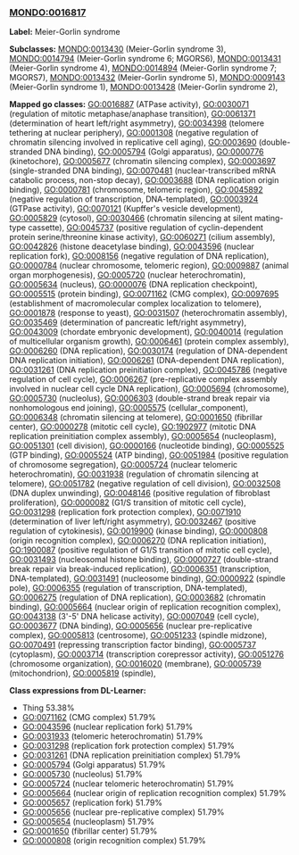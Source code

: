 
### [MONDO:0016817](http://purl.obolibrary.org/obo/MONDO_0016817)
**Label:** Meier-Gorlin syndrome

**Subclasses:** [MONDO:0013430](http://purl.obolibrary.org/obo/MONDO_0013430) (Meier-Gorlin syndrome 3), [MONDO:0014794](http://purl.obolibrary.org/obo/MONDO_0014794) (Meier-Gorlin syndrome 6; MGORS6), [MONDO:0013431](http://purl.obolibrary.org/obo/MONDO_0013431) (Meier-Gorlin syndrome 4), [MONDO:0014894](http://purl.obolibrary.org/obo/MONDO_0014894) (Meier-Gorlin syndrome 7; MGORS7), [MONDO:0013432](http://purl.obolibrary.org/obo/MONDO_0013432) (Meier-Gorlin syndrome 5), [MONDO:0009143](http://purl.obolibrary.org/obo/MONDO_0009143) (Meier-Gorlin syndrome 1), [MONDO:0013428](http://purl.obolibrary.org/obo/MONDO_0013428) (Meier-Gorlin syndrome 2), 

**Mapped go classes:** [GO:0016887](http://purl.obolibrary.org/obo/GO_0016887) (ATPase activity), [GO:0030071](http://purl.obolibrary.org/obo/GO_0030071) (regulation of mitotic metaphase/anaphase transition), [GO:0061371](http://purl.obolibrary.org/obo/GO_0061371) (determination of heart left/right asymmetry), [GO:0034398](http://purl.obolibrary.org/obo/GO_0034398) (telomere tethering at nuclear periphery), [GO:0001308](http://purl.obolibrary.org/obo/GO_0001308) (negative regulation of chromatin silencing involved in replicative cell aging), [GO:0003690](http://purl.obolibrary.org/obo/GO_0003690) (double-stranded DNA binding), [GO:0005794](http://purl.obolibrary.org/obo/GO_0005794) (Golgi apparatus), [GO:0000776](http://purl.obolibrary.org/obo/GO_0000776) (kinetochore), [GO:0005677](http://purl.obolibrary.org/obo/GO_0005677) (chromatin silencing complex), [GO:0003697](http://purl.obolibrary.org/obo/GO_0003697) (single-stranded DNA binding), [GO:0070481](http://purl.obolibrary.org/obo/GO_0070481) (nuclear-transcribed mRNA catabolic process, non-stop decay), [GO:0003688](http://purl.obolibrary.org/obo/GO_0003688) (DNA replication origin binding), [GO:0000781](http://purl.obolibrary.org/obo/GO_0000781) (chromosome, telomeric region), [GO:0045892](http://purl.obolibrary.org/obo/GO_0045892) (negative regulation of transcription, DNA-templated), [GO:0003924](http://purl.obolibrary.org/obo/GO_0003924) (GTPase activity), [GO:0070121](http://purl.obolibrary.org/obo/GO_0070121) (Kupffer's vesicle development), [GO:0005829](http://purl.obolibrary.org/obo/GO_0005829) (cytosol), [GO:0030466](http://purl.obolibrary.org/obo/GO_0030466) (chromatin silencing at silent mating-type cassette), [GO:0045737](http://purl.obolibrary.org/obo/GO_0045737) (positive regulation of cyclin-dependent protein serine/threonine kinase activity), [GO:0060271](http://purl.obolibrary.org/obo/GO_0060271) (cilium assembly), [GO:0042826](http://purl.obolibrary.org/obo/GO_0042826) (histone deacetylase binding), [GO:0043596](http://purl.obolibrary.org/obo/GO_0043596) (nuclear replication fork), [GO:0008156](http://purl.obolibrary.org/obo/GO_0008156) (negative regulation of DNA replication), [GO:0000784](http://purl.obolibrary.org/obo/GO_0000784) (nuclear chromosome, telomeric region), [GO:0009887](http://purl.obolibrary.org/obo/GO_0009887) (animal organ morphogenesis), [GO:0005720](http://purl.obolibrary.org/obo/GO_0005720) (nuclear heterochromatin), [GO:0005634](http://purl.obolibrary.org/obo/GO_0005634) (nucleus), [GO:0000076](http://purl.obolibrary.org/obo/GO_0000076) (DNA replication checkpoint), [GO:0005515](http://purl.obolibrary.org/obo/GO_0005515) (protein binding), [GO:0071162](http://purl.obolibrary.org/obo/GO_0071162) (CMG complex), [GO:0097695](http://purl.obolibrary.org/obo/GO_0097695) (establishment of macromolecular complex localization to telomere), [GO:0001878](http://purl.obolibrary.org/obo/GO_0001878) (response to yeast), [GO:0031507](http://purl.obolibrary.org/obo/GO_0031507) (heterochromatin assembly), [GO:0035469](http://purl.obolibrary.org/obo/GO_0035469) (determination of pancreatic left/right asymmetry), [GO:0043009](http://purl.obolibrary.org/obo/GO_0043009) (chordate embryonic development), [GO:0040014](http://purl.obolibrary.org/obo/GO_0040014) (regulation of multicellular organism growth), [GO:0006461](http://purl.obolibrary.org/obo/GO_0006461) (protein complex assembly), [GO:0006260](http://purl.obolibrary.org/obo/GO_0006260) (DNA replication), [GO:0030174](http://purl.obolibrary.org/obo/GO_0030174) (regulation of DNA-dependent DNA replication initiation), [GO:0006261](http://purl.obolibrary.org/obo/GO_0006261) (DNA-dependent DNA replication), [GO:0031261](http://purl.obolibrary.org/obo/GO_0031261) (DNA replication preinitiation complex), [GO:0045786](http://purl.obolibrary.org/obo/GO_0045786) (negative regulation of cell cycle), [GO:0006267](http://purl.obolibrary.org/obo/GO_0006267) (pre-replicative complex assembly involved in nuclear cell cycle DNA replication), [GO:0005694](http://purl.obolibrary.org/obo/GO_0005694) (chromosome), [GO:0005730](http://purl.obolibrary.org/obo/GO_0005730) (nucleolus), [GO:0006303](http://purl.obolibrary.org/obo/GO_0006303) (double-strand break repair via nonhomologous end joining), [GO:0005575](http://purl.obolibrary.org/obo/GO_0005575) (cellular_component), [GO:0006348](http://purl.obolibrary.org/obo/GO_0006348) (chromatin silencing at telomere), [GO:0001650](http://purl.obolibrary.org/obo/GO_0001650) (fibrillar center), [GO:0000278](http://purl.obolibrary.org/obo/GO_0000278) (mitotic cell cycle), [GO:1902977](http://purl.obolibrary.org/obo/GO_1902977) (mitotic DNA replication preinitiation complex assembly), [GO:0005654](http://purl.obolibrary.org/obo/GO_0005654) (nucleoplasm), [GO:0051301](http://purl.obolibrary.org/obo/GO_0051301) (cell division), [GO:0000166](http://purl.obolibrary.org/obo/GO_0000166) (nucleotide binding), [GO:0005525](http://purl.obolibrary.org/obo/GO_0005525) (GTP binding), [GO:0005524](http://purl.obolibrary.org/obo/GO_0005524) (ATP binding), [GO:0051984](http://purl.obolibrary.org/obo/GO_0051984) (positive regulation of chromosome segregation), [GO:0005724](http://purl.obolibrary.org/obo/GO_0005724) (nuclear telomeric heterochromatin), [GO:0031938](http://purl.obolibrary.org/obo/GO_0031938) (regulation of chromatin silencing at telomere), [GO:0051782](http://purl.obolibrary.org/obo/GO_0051782) (negative regulation of cell division), [GO:0032508](http://purl.obolibrary.org/obo/GO_0032508) (DNA duplex unwinding), [GO:0048146](http://purl.obolibrary.org/obo/GO_0048146) (positive regulation of fibroblast proliferation), [GO:0000082](http://purl.obolibrary.org/obo/GO_0000082) (G1/S transition of mitotic cell cycle), [GO:0031298](http://purl.obolibrary.org/obo/GO_0031298) (replication fork protection complex), [GO:0071910](http://purl.obolibrary.org/obo/GO_0071910) (determination of liver left/right asymmetry), [GO:0032467](http://purl.obolibrary.org/obo/GO_0032467) (positive regulation of cytokinesis), [GO:0019900](http://purl.obolibrary.org/obo/GO_0019900) (kinase binding), [GO:0000808](http://purl.obolibrary.org/obo/GO_0000808) (origin recognition complex), [GO:0006270](http://purl.obolibrary.org/obo/GO_0006270) (DNA replication initiation), [GO:1900087](http://purl.obolibrary.org/obo/GO_1900087) (positive regulation of G1/S transition of mitotic cell cycle), [GO:0031493](http://purl.obolibrary.org/obo/GO_0031493) (nucleosomal histone binding), [GO:0000727](http://purl.obolibrary.org/obo/GO_0000727) (double-strand break repair via break-induced replication), [GO:0006351](http://purl.obolibrary.org/obo/GO_0006351) (transcription, DNA-templated), [GO:0031491](http://purl.obolibrary.org/obo/GO_0031491) (nucleosome binding), [GO:0000922](http://purl.obolibrary.org/obo/GO_0000922) (spindle pole), [GO:0006355](http://purl.obolibrary.org/obo/GO_0006355) (regulation of transcription, DNA-templated), [GO:0006275](http://purl.obolibrary.org/obo/GO_0006275) (regulation of DNA replication), [GO:0003682](http://purl.obolibrary.org/obo/GO_0003682) (chromatin binding), [GO:0005664](http://purl.obolibrary.org/obo/GO_0005664) (nuclear origin of replication recognition complex), [GO:0043138](http://purl.obolibrary.org/obo/GO_0043138) (3'-5' DNA helicase activity), [GO:0007049](http://purl.obolibrary.org/obo/GO_0007049) (cell cycle), [GO:0003677](http://purl.obolibrary.org/obo/GO_0003677) (DNA binding), [GO:0005656](http://purl.obolibrary.org/obo/GO_0005656) (nuclear pre-replicative complex), [GO:0005813](http://purl.obolibrary.org/obo/GO_0005813) (centrosome), [GO:0051233](http://purl.obolibrary.org/obo/GO_0051233) (spindle midzone), [GO:0070491](http://purl.obolibrary.org/obo/GO_0070491) (repressing transcription factor binding), [GO:0005737](http://purl.obolibrary.org/obo/GO_0005737) (cytoplasm), [GO:0003714](http://purl.obolibrary.org/obo/GO_0003714) (transcription corepressor activity), [GO:0051276](http://purl.obolibrary.org/obo/GO_0051276) (chromosome organization), [GO:0016020](http://purl.obolibrary.org/obo/GO_0016020) (membrane), [GO:0005739](http://purl.obolibrary.org/obo/GO_0005739) (mitochondrion), [GO:0005819](http://purl.obolibrary.org/obo/GO_0005819) (spindle), 

**Class expressions from DL-Learner:**

- Thing 53.38%
- [GO:0071162](http://purl.obolibrary.org/obo/GO_0071162) (CMG complex) 51.79%
- [GO:0043596](http://purl.obolibrary.org/obo/GO_0043596) (nuclear replication fork) 51.79%
- [GO:0031933](http://purl.obolibrary.org/obo/GO_0031933) (telomeric heterochromatin) 51.79%
- [GO:0031298](http://purl.obolibrary.org/obo/GO_0031298) (replication fork protection complex) 51.79%
- [GO:0031261](http://purl.obolibrary.org/obo/GO_0031261) (DNA replication preinitiation complex) 51.79%
- [GO:0005794](http://purl.obolibrary.org/obo/GO_0005794) (Golgi apparatus) 51.79%
- [GO:0005730](http://purl.obolibrary.org/obo/GO_0005730) (nucleolus) 51.79%
- [GO:0005724](http://purl.obolibrary.org/obo/GO_0005724) (nuclear telomeric heterochromatin) 51.79%
- [GO:0005664](http://purl.obolibrary.org/obo/GO_0005664) (nuclear origin of replication recognition complex) 51.79%
- [GO:0005657](http://purl.obolibrary.org/obo/GO_0005657) (replication fork) 51.79%
- [GO:0005656](http://purl.obolibrary.org/obo/GO_0005656) (nuclear pre-replicative complex) 51.79%
- [GO:0005654](http://purl.obolibrary.org/obo/GO_0005654) (nucleoplasm) 51.79%
- [GO:0001650](http://purl.obolibrary.org/obo/GO_0001650) (fibrillar center) 51.79%
- [GO:0000808](http://purl.obolibrary.org/obo/GO_0000808) (origin recognition complex) 51.79%


